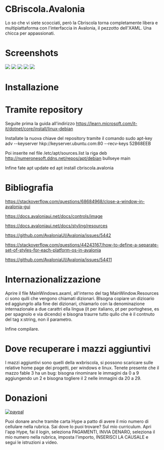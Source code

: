 # CBriscola.Avalonia
Lo so che vi siete scocciati, però la Cbriscola torna completamente libera e multipiattaforma con l'interfaccia in Avalonia, il pezzotto dell'XAML. Una chicca per appassionati.

# Screenshots
<img src="https://user-images.githubusercontent.com/49764967/218879403-0f3586ce-21b5-4765-ad62-d3b6b04b15ac.png" />
<img src="https://user-images.githubusercontent.com/49764967/218879409-295fff5c-8556-4c61-9f0c-8bfd7b7ad980.png" />
<img src="https://user-images.githubusercontent.com/49764967/218879412-15fcd966-26af-4eb9-9370-be739c444f3c.png" />
<img src="https://user-images.githubusercontent.com/49764967/218879414-3e3d4fa5-f378-46fc-a084-c062377b9769.png" />
<img src="https://user-images.githubusercontent.com/49764967/219301533-e73f8a4b-c285-4f9e-976d-8cbf5c3d88f6.png" />


# Installazione

# Tramite repository
Seguite prima la guida all'indirizzo https://learn.microsoft.com/it-it/dotnet/core/install/linux-debian

Installate la nuova chiave del repository tramite il comando sudo apt-key adv --keyserver hkp://keyserver.ubuntu.com:80 --recv-keys 52B68EEB

Poi inserite nel file /etc/apt/sources.list la riga deb http://numeronesoft.ddns.net/repos/apt/debian bullseye main

Infine fate apt update ed apt install cbriscola.avalonia
                                                                                                                                                  
# Bibliografia
https://stackoverflow.com/questions/68684968/close-a-window-in-avalonia-gui

https://docs.avaloniaui.net/docs/controls/image

https://docs.avaloniaui.net/docs/styling/resources

https://github.com/AvaloniaUI/Avalonia/issues/5442

https://stackoverflow.com/questions/44243167/how-to-define-a-separate-set-of-styles-for-each-platform-os-in-avalonia

https://github.com/AvaloniaUI/Avalonia/issues/54411

# Internazionalizzazione
Aprire il file MainWindows.axaml, all'interno del tag MainWindow.Resources ci sono qulli che vengono chiamati dizionari.
BIsogna copiare un dizioario ed aggiungrlo alla fine dei dizionari, chiamarlo con la denominazione internazionale a due carattri ella lingua (it per italiano, pt per portoghese, es per spagnolo e via dicendo) e bisogna traurre tutto qullo che è il contnuto del tag x:string, non il parametro.

Infine compilare.

# Dove recuperare i mazzi aggiuntivi

I mazzi aggiuntivi sono quelli della wxbriscola, si possono scaricare sulle relative home page dei progetti, per windows e linux.
Tenete presente che il mazzo fable 3 ha un bug: bisogna rinominare le immagini da 0 a 9 aggiungendo un 2 e bisogna togliere il 2 nelle immagini da 20 a 29.

# Donazioni

[![paypal](https://www.paypalobjects.com/it_IT/IT/i/btn/btn_donateCC_LG.gif)](https://www.paypal.com/cgi-bin/webscr?cmd=_s-xclick&hosted_button_id=H4ZHTFRCETWXG)

Puoi donare anche tramite carta Hype a patto di avere il mio numero di cellulare nella rubrica. Sai dove lo puoi trovare? Sul mio curriculum.
Apri l'app Hype, fai il login, seleziona PAGAMENTI, INVIA DENARO, seleziona il mio numero nella rubrica, imposta l'importo, INSERISCI LA CAUSALE e segui le istruzioni a video.


